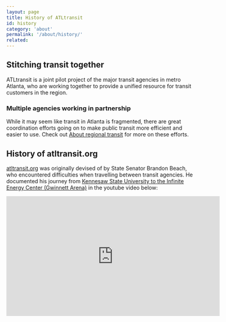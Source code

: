 ```yaml
---
layout: page
title: History of ATLtransit
id: history
category: 'about'
permalink: '/about/history/'
related: 
---
```


## Stitching transit together

ATLtransit is a joint pilot project of the major transit agencies in metro Atlanta, who are working together to provide a unified resource for transit customers in the region.

### Multiple agencies working in partnership

While it may seem like transit in Atlanta is fragmented, there are great coordination efforts going on to make public transit more efficient and easier to use.  Check out [About regional transit](/regional-transit) for more on these efforts.

## History of atltransit.org

[atltransit.org](/) was originally devised of by State Senator Brandon Beach, who encountered difficulties when travelling between transit agencies. He documented his journey from [Kennesaw State University to the Infinite Energy Center (Gwinnett Arena)](/plan/#fromPlace=34.03469763500044%2C-84.58262787899969&fromName=Kennesaw+State+University%2C+1000+Chastain+Rd+NW+Kennesaw%2C+GA+30144&toPlace=33.99136160395591%2C-84.0904314499507&toName=6400+Sugarloaf+Pkwy%2C+Duluth%2C+Georgia%2C+30097%2C+USA&mode=TRANSIT%2CWALK&time=04%3A30+pm&date=2015-10-15&arriveBy=false) in the youtube video below:

<div class="text-center">
	<iframe width="560" height="315" src="https://www.youtube.com/embed/zLzKeJtMBwI" frameborder="0" allowfullscreen></iframe>
</div>